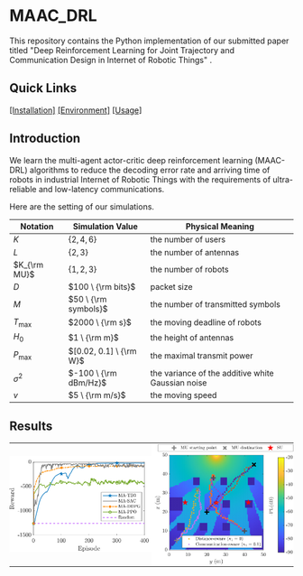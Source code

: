 # MAAC_DRL
This repository contains the Python implementation of our submitted paper titled "Deep Reinforcement Learning for Joint Trajectory and Communication Design in Internet of Robotic Things" .
## Quick Links
[[Installation]](#installation)  [[Environment]](#environment) [[Usage]](#usage) 
## Introduction
We learn the multi-agent actor-critic deep reinforcement learning (MAAC-DRL) algorithms to reduce the decoding error rate and arriving time of robots in industrial Internet of Robotic Things with the requirements of ultra-reliable and low-latency communications.

Here are the setting of our simulations.

| Notation     | Simulation Value   | Physical Meaning                                             |
| ------------ | ------------------ | ------------------------------------------------------------ |
| $K$      | $\{2, 4, 6\}$                | the number of users    |
| $L$ | $\{2, 3\}$     | the number of antennas    |
| $K_{\rm MU}$ | $\{1, 2, 3\}$     | the number of robots     |
| $D$        | $100 \ {\rm bits}$      | packet size    |
| $M$        | $50 \ {\rm symbols}$     | the number of transmitted symbols    |
| $T_{\max}$   | $2000 \ {\rm s}$ | the moving deadline of robots   |
| $H_0$  | $1 \ {\rm m}$   | the height of antennas     |
| $P_{\max}$  | $[0.02, 0.1] \ {\rm W}$   | the maximal transmit power |
| $\sigma^2$     | $-100 \ {\rm dBm/Hz}$   | the variance of the additive white Gaussian noise                  |
| $v$          | $5 \ {\rm m/s}$    | the moving speed    |

## Results
<table style="padding: 0; border-spacing: 0;">
<tr style="padding: 0; border-spacing: 0;">
<td style="padding: 0; border-spacing: 0; width: 50%"><img src="./_doc/simulation_fig.png"></td>
<td style="padding: 0; border-spacing: 0; width: 50%"><img src="./_doc/simulation_fig2.png"></td>
</tr>
</table>
